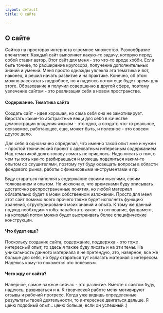 ```yaml
---
layout: default
title: О сайте

---
```

## О сайте

Сайтов на просторах интернета огромное множество. Разнообразие впечатляет. Каждый сайт выполняет какую-то задачу, которую перед собой ставит автор. Этот сайт для меня - это что-то вроде хобби. Если быть точнее, то расширение кругозора, получение дополнительных знаний и умений. Меня просто однажды увлекла эта тематика и вот, наконец, я решил начать развитие и на практике. Конечно, об этом можно рассказать подробнее, но я надеюсь потом еще будет время для этого. Образование я получил совершенно в другой сфере, поэтому увлечение сайтом - это реализация себя в новом пространстве.

#### Содержание. Тематика сайта

Создать сайт - идея хорошая, но сама себя она не замотивирует. Верстать какие-то абстрактные вещи для себя в качестве демонстрации владения языком - это одно, а создать что-то реальное, осязаемое, работающее, еще, может быть, и полезное - это совсем другое дело.

Для себя я однозначно определил, что именно такой опыт мне и нужен - простой технический проект с адекватным интересным содержанием. Над тематикой долго голову ломать не пришлось. Надо писать о том, в чем ты хоть как-то разбираешься и можешь поделиться каким-то опытом со слушителями, поэтому тут буду освещать вопросы в области фондового рынка, работы с финансовыми инструментами и пр.

Буду стараться наполнять содержание своими мыслями, своим толкованием и опытом. Не исключаю, что временами буду описывать достаточно распространенные понятия, но любой материал обязательно будет в моем собственном изложении. Просто для меня этот сайт помимо всего прочего также будет исполнять функцию хранения, структурирования моих знаний и опыта. К тому же данный подход необходим чтобы наработать какое-то основание, фундамент, на который потом можно будет выстраивать более специфические конструкции.

#### Что будет еще?

Поскольку создание сайта, содержание, поддержка - это тоже интересный опыт, то здесь я также буду писать и на эти темы. На уникальность данного материала я не претендую, это, наверное, все же больше для себя, но буду стараться тут излагать материал с интересом. Надеюсь кому-то покажется это полезным.

#### Чего жду от сайта?

Наверное, самое важное сейчас - это развитие. Вместе с сайтом буду, надеюсь, развиваться и я. К творческой работе меня мотивируют отзывы и рабочий прогресс. Когда уже видишь определенные результаты твоей деятельности, то интереснее двигаться дальше. Я ценю подобный опыт... ценю больше, если он успешный :)
